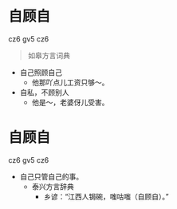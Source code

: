 # 自顾自
cz6 gv5 cz6
> 如皋方言词典
- 自己照顾自己
  - 他那吖点儿工资只够～。
- 自私，不顾别人
  - 他是～，老婆伢儿受害。

# 自顾自
cz6 gv5 cz6
+ 自己只管自己的事。
  * 泰兴方言辞典
    - 乡谚：“江西人锔碗，嗤咕嗤（自顾自）。”
